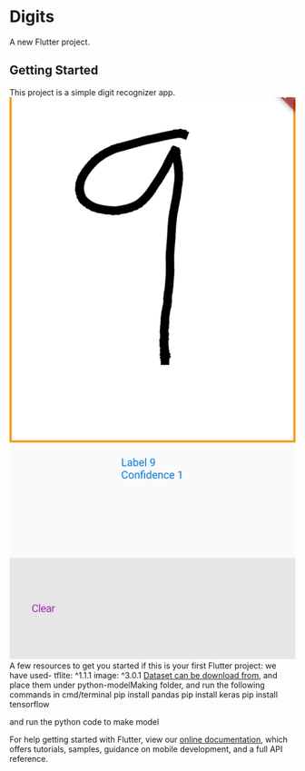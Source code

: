 # Digits

A new Flutter project.

## Getting Started

This project is a simple digit recognizer app.
![Alt text](final/20210315_081439.jpg?raw=true "Final Preview")
A few resources to get you started if this is your first Flutter project:
we have used-
  tflite: ^1.1.1
  image: ^3.0.1
  [Dataset can be download from](https://www.kaggle.com/c/digit-recognizer/data), and place them under python-modelMaking folder,
  and run the following commands in cmd/terminal
  pip install pandas
  pip install keras
  pip install tensorflow


  and run the python code to make model



For help getting started with Flutter, view our
[online documentation](https://flutter.dev/docs), which offers tutorials,
samples, guidance on mobile development, and a full API reference.
